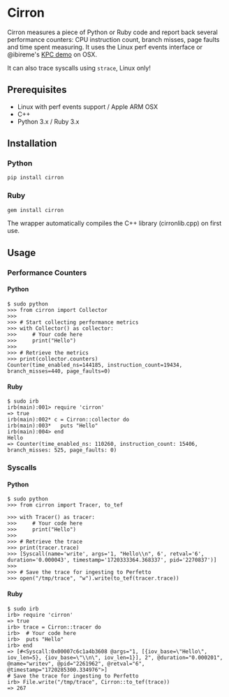 # Cirron

Cirron measures a piece of Python or Ruby code and report back several performance counters: CPU instruction count, branch misses, page faults and time spent measuring. It uses the Linux perf events interface or @ibireme's [KPC demo](https://gist.github.com/ibireme/173517c208c7dc333ba962c1f0d67d12) on OSX.

It can also trace syscalls using `strace`, Linux only!

## Prerequisites

- Linux with perf events support / Apple ARM OSX
- C++
- Python 3.x / Ruby 3.x

## Installation

### Python

```bash
pip install cirron
```

### Ruby

```bash
gem install cirron
```

The wrapper automatically compiles the C++ library (cirronlib.cpp) on first use.

## Usage

### Performance Counters

#### Python

```
$ sudo python
>>> from cirron import Collector
>>> 
>>> # Start collecting performance metrics
>>> with Collector() as collector:
>>>     # Your code here
>>>     print("Hello")
>>> 
>>> # Retrieve the metrics
>>> print(collector.counters)
Counter(time_enabled_ns=144185, instruction_count=19434, branch_misses=440, page_faults=0)
```

#### Ruby

```
$ sudo irb
irb(main):001> require 'cirron'
=> true
irb(main):002* c = Cirron::collector do
irb(main):003*   puts "Hello"
irb(main):004> end
Hello
=> Counter(time_enabled_ns: 110260, instruction_count: 15406, branch_misses: 525, page_faults: 0)
```

### Syscalls

#### Python

```
$ sudo python
>>> from cirron import Tracer, to_tef

>>> with Tracer() as tracer:
>>>     # Your code here
>>>     print("Hello")
>>> 
>>> # Retrieve the trace
>>> print(tracer.trace)
>>> [Syscall(name='write', args='1, "Hello\\n", 6', retval='6', duration='0.000043', timestamp='1720333364.368337', pid='2270837')]
>>> 
>>> # Save the trace for ingesting to Perfetto
>>> open("/tmp/trace", "w").write(to_tef(tracer.trace))
```
#### Ruby

```
$ sudo irb
irb> require 'cirron'
=> true
irb> trace = Cirron::tracer do
irb>  # Your code here
irb>  puts "Hello"
irb> end
=> [#<Syscall:0x00007c6c1a4b3608 @args="1, [{iov_base=\"Hello\", iov_len=5}, {iov_base=\"\\n\", iov_len=1}], 2", @duration="0.000201", @name="writev", @pid="2261962", @retval="6", @timestamp="1720285300.334976">]
# Save the trace for ingesting to Perfetto
irb> File.write("/tmp/trace", Cirron::to_tef(trace))
=> 267
```
